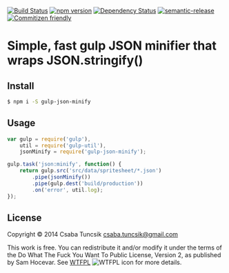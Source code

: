[![Build Status](https://travis-ci.org/cstuncsik/gulp-json-minify.svg?branch=master)](https://travis-ci.org/cstuncsik/gulp-json-minify) [![npm version](https://badge.fury.io/js/gulp-json-minify.svg)](https://badge.fury.io/js/gulp-json-minify) [![Dependency Status](https://www.versioneye.com/user/projects/5686a933eb4f47003c000e99/badge.svg?style=flat)](https://www.versioneye.com/user/projects/5686a933eb4f47003c000e99) [![semantic-release](https://img.shields.io/badge/%20%20%F0%9F%93%A6%F0%9F%9A%80-semantic--release-e10079.svg?style=flat-square)](https://github.com/semantic-release/semantic-release) [![Commitizen friendly](https://img.shields.io/badge/commitizen-friendly-brightgreen.svg)](http://commitizen.github.io/cz-cli/)

# Simple, fast gulp JSON minifier that wraps JSON.stringify()

## Install

```sh
$ npm i -S gulp-json-minify
```

## Usage

```js
var gulp = require('gulp'),
    util = require('gulp-util'),
    jsonMinify = require('gulp-json-minify');

gulp.task('json:minify', function() {
    return gulp.src('src/data/spritesheet/*.json')
        .pipe(jsonMinify())
        .pipe(gulp.dest('build/production'))
        .on('error', util.log);
});
```

## License

Copyright © 2014 Csaba Tuncsik <csaba.tuncsik@gmail.com>

This work is free. You can redistribute it and/or modify it under the
terms of the Do What The Fuck You Want To Public License, Version 2,
as published by Sam Hocevar. See [WTFPL](http://www.wtfpl.net) ![WTFPL icon](http://i.imgur.com/AsWaQQl.png) for more details.
